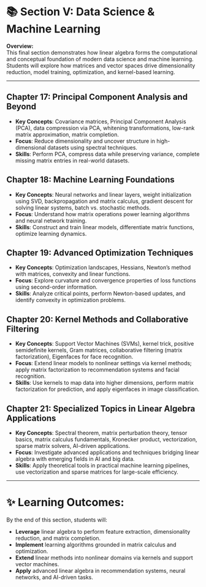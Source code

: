# 📚 Section V: Data Science & Machine Learning

**Overview:**  
This final section demonstrates how linear algebra forms the computational and conceptual foundation of modern data science and machine learning. Students will explore how matrices and vector spaces drive dimensionality reduction, model training, optimization, and kernel-based learning.

---

## **Chapter 17: Principal Component Analysis and Beyond**
- **Key Concepts**: Covariance matrices, Principal Component Analysis (PCA), data compression via PCA, whitening transformations, low-rank matrix approximation, matrix completion.
- **Focus**: Reduce dimensionality and uncover structure in high-dimensional datasets using spectral techniques.
- **Skills**: Perform PCA, compress data while preserving variance, complete missing matrix entries in real-world datasets.

## **Chapter 18: Machine Learning Foundations**
- **Key Concepts**: Neural networks and linear layers, weight initialization using SVD, backpropagation and matrix calculus, gradient descent for solving linear systems, batch vs. stochastic methods.
- **Focus**: Understand how matrix operations power learning algorithms and neural network training.
- **Skills**: Construct and train linear models, differentiate matrix functions, optimize learning dynamics.

## **Chapter 19: Advanced Optimization Techniques**
- **Key Concepts**: Optimization landscapes, Hessians, Newton’s method with matrices, convexity and linear functions.
- **Focus**: Explore curvature and convergence properties of loss functions using second-order information.
- **Skills**: Analyze critical points, perform Newton-based updates, and identify convexity in optimization problems.

## **Chapter 20: Kernel Methods and Collaborative Filtering**
- **Key Concepts**: Support Vector Machines (SVMs), kernel trick, positive semidefinite kernels, Gram matrices, collaborative filtering (matrix factorization), Eigenfaces for face recognition.
- **Focus**: Extend linear models to nonlinear settings via kernel methods; apply matrix factorization to recommendation systems and facial recognition.
- **Skills**: Use kernels to map data into higher dimensions, perform matrix factorization for prediction, and apply eigenfaces in image classification.

## **Chapter 21: Specialized Topics in Linear Algebra Applications**
- **Key Concepts**: Spectral theorem, matrix perturbation theory, tensor basics, matrix calculus fundamentals, Kronecker product, vectorization, sparse matrix solvers, AI-driven applications.
- **Focus**: Investigate advanced applications and techniques bridging linear algebra with emerging fields in AI and big data.
- **Skills**: Apply theoretical tools in practical machine learning pipelines, use vectorization and sparse matrices for large-scale efficiency.

---

# ✨ Learning Outcomes:
By the end of this section, students will:
- **Leverage** linear algebra to perform feature extraction, dimensionality reduction, and matrix completion.
- **Implement** learning algorithms grounded in matrix calculus and optimization.
- **Extend** linear methods into nonlinear domains via kernels and support vector machines.
- **Apply** advanced linear algebra in recommendation systems, neural networks, and AI-driven tasks.
